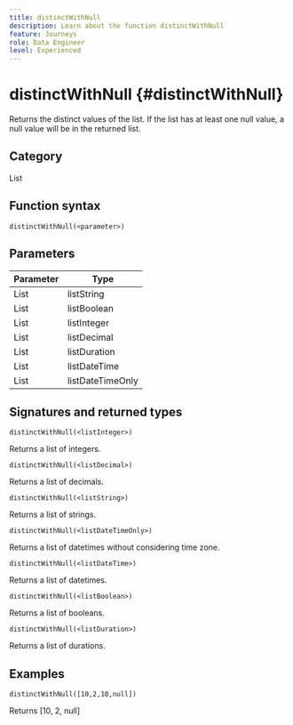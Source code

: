 ```yaml
---
title: distinctWithNull
description: Learn about the function distinctWithNull
feature: Journeys
role: Data Engineer
level: Experienced
---
```

# distinctWithNull {#distinctWithNull}

Returns the distinct values of the list. If the list has at least one null value, a null value will be in the returned list.

## Category

List

## Function syntax

`distinctWithNull(<parameter>)`

## Parameters

| Parameter | Type             |
|-----------|------------------|
| List      | listString       |
| List      | listBoolean      |
| List      | listInteger      |
| List      | listDecimal      |
| List      | listDuration     |
| List      | listDateTime     |
| List      | listDateTimeOnly |

## Signatures and returned types

`distinctWithNull(<listInteger>)`

Returns a list of integers.

`distinctWithNull(<listDecimal>)`

Returns a list of decimals.

`distinctWithNull(<listString>)`

Returns a list of strings.

`distinctWithNull(<listDateTimeOnly>)`

Returns a list of datetimes without considering time zone.

`distinctWithNull(<listDateTime>)`

Returns a list of datetimes.

`distinctWithNull(<listBoolean>)`

Returns a list of booleans.

`distinctWithNull(<listDuration>)`

Returns a list of durations.

## Examples

`distinctWithNull([10,2,10,null])`

Returns [10, 2, null]
